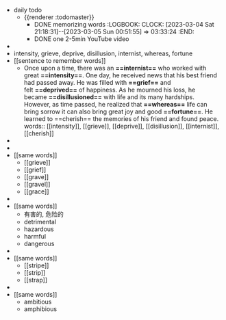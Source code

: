 - daily todo
	- {{renderer :todomaster}}
		- DONE memorizing words
		  :LOGBOOK:
		  CLOCK: [2023-03-04 Sat 21:18:31]--[2023-03-05 Sun 00:51:55] =>  03:33:24
		  :END:
		- DONE one 2-5min YouTube video
-
- intensity, grieve, deprive, disillusion, internist, whereas, fortune
- [[sentence to remember words]]
	- Once upon a time, there was an **==internist==** who worked with great **==intensity==**. One day, he received news that his best friend had passed away. He was filled with **==grief==** and felt **==deprived==** of happiness. As he mourned his loss, he became **==disillusioned==** with life and its many hardships. However, as time passed, he realized that **==whereas==** life can bring sorrow it can also bring great joy and good **==fortune==**. He learned to ==cherish== the memories of his friend and found peace.
	  words:: [[intensity]], [[grieve]], [[deprive]], [[disillusion]], [[internist]], [[cherish]]
-
-
- [[same words]]
	- [[grieve]]
	- [[grief]]
	- [[grave]]
	- [[gravel]]
	- [[grace]]
-
- [[same words]]
	- 有害的, 危险的
	- detrimental
	- hazardous
	- harmful
	- dangerous
-
- [[same words]]
	- [[stripe]]
	- [[strip]]
	- [[strap]]
-
- [[same words]]
	- ambitious
	- amphibious